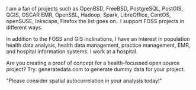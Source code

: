 I am a fan of projects such as OpenBSD, FreeBSD, PostgreSQL, PostGIS, QGIS, OSCAR EMR, OpenSSL, Hadoop, Spark, LibreOffice, CentOS, openSUSE, Inkscape, Firefox the list goes on.. I support FOSS projects in different ways.

In addition to the FOSS and GIS inclinations, I have an interest in population health data analysis, health data management, practice management, EMR, and hospital information systems.  I work at a hospital.

Are you creating a proof of concept for a health-focussed open source project? Try: generatedata.com to generate dummy data for your project.

"Please consider spatial autocorrelation in your analysis today!"

